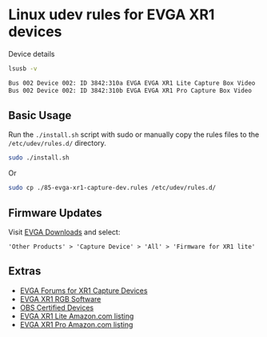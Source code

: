 # Linux udev rules for EVGA XR1 devices

Device details

```sh
lsusb -v

Bus 002 Device 002: ID 3842:310a EVGA EVGA XR1 Lite Capture Box Video
Bus 002 Device 002: ID 3842:310b EVGA EVGA XR1 Pro Capture Box Video
```

## Basic Usage

Run the `./install.sh` script with sudo or manually copy the rules files to the `/etc/udev/rules.d/` directory.

```sh
sudo ./install.sh
```

Or

```sh
sudo cp ./85-evga-xr1-capture-dev.rules /etc/udev/rules.d/
```

## Firmware Updates

Visit [EVGA Downloads](https://www.evga.com/support/download/) and select:

```
'Other Products' > 'Capture Device' > 'All' > 'Firmware for XR1 lite'
```

## Extras

- [EVGA Forums for XR1 Capture Devices](https://forums.evga.com/EVGA-XR1-Capture-Devices-f115.aspx)
- [EVGA XR1 RGB Software](https://forums.evga.com/XR1-RGB-Software-Official-Release-m3137538.aspx)
- [OBS Certified Devices](https://obsproject.com/certified-devices)
- [EVGA XR1 Lite Amazon.com listing](https://www.amazon.com/EVGA-Capture-Certified-Nintendo-141-U1-CB20-LR/dp/B09D8VYLY7/)
- [EVGA XR1 Pro Amazon.com listing](https://www.amazon.com/EVGA-Capture-Certified-Nintendo-144-U1-CB21-LR/dp/B09N55K5FG/)
